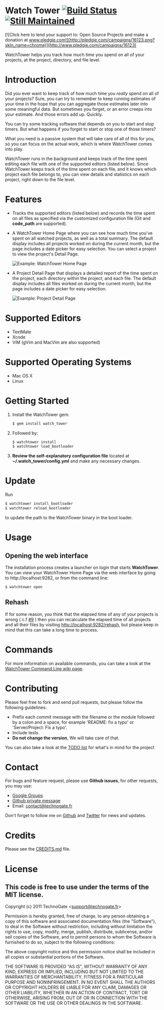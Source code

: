 # Watch Tower [![Build Status](http://travis-ci.org/TechnoGate/watch_tower.png)](http://travis-ci.org/TechnoGate/watch_tower) [![Still Maintained](http://stillmaintained.com/TechnoGate/watch_tower.png)](http://stillmaintained.com/TechnoGate/watch_tower)

[![Click here to lend your support to: Open Source Projects and make a donation at www.pledgie.com!](http://pledgie.com/campaigns/16123.png?skin_name=chrome)](http://www.pledgie.com/campaigns/16123)

WatchTower helps you track how much time you spend on all of your projects, at
the project, directory, and file level.

# Introduction

Did you ever want to keep track of how much time you _really_ spend on
all of your projects? Sure, you can try to remember to keep running
estimates of your time in the hope that you can aggregate those
estimates later into some meaningful data. But sometimes you forget, or
an error creeps into your estimate. And those errors add up. Quickly.

You can try some tracking software that depends on you to start and stop
timers. But what happens if you forget to start or stop one of those
timers?

What you need is a passive system that will take care of all of this
for you, so you can focus on the actual work, which is where WatchTower
comes into play.

WatchTower runs in the background and keeps track of the time spent
editing each file with one of the supported editors (listed below).
Since WatchTower keeps track of the time spent on each file, and it
knows which project each file belongs to, you can view details and
statistics on each project, right down to the file level.

# Features

- Tracks the supported editors (listed below) and records the time spent on
  all files as specified via the customized configuration file (Git and
  __code_path__ are supported).

- A WatchTower Home Page where you can see how much time you've spent on all
  watched projects, as well as a total summary. The default display includes
  all projects worked on during the current month, but the page includes a
  date picker for easy selection. You can select a project to view the
  project's Detail Page.

  ![Example: WatchTower Home Page](http://f.cl.ly/items/1C0W1W0V2L3s3k2o313f/home_page.png)

- A Project Detail Page that displays a detailed report of the time spent on
  the project, each directory within the project, and each file. The default
  display includes all files worked on during the current month, but the page
  includes a date picker for easy selection.

  ![Example: Project Detail Page](http://f.cl.ly/items/3T263A350w261b0b2U1x/project_page.png)

# Supported Editors

- TextMate
- Xcode
- ViM (gVim and MacVim are also supported)

# Supported Operating Systems

- Mac OS X
- Linux

# Getting Started

1. Install the WatchTower gem:

    ```bash
    $ gem install watch_tower
    ```
2. Followed by:

    ```bash
    $ watchtower install
    $ watchtower load_bootloader
    ```

3. __Review the self-explanatory configuration file__ located at
__~/.watch_tower/config.yml__ and make any necessary changes.

# Update

Run 

```bash
$ watchtower install_bootloader
$ watchtower reload_bootloader
```

to update the path to the WatchTower binary in the boot loader.

# Usage

## Opening the web interface

The installation process creates a launcher on login that starts
__WatchTower__. You can view your WatchTower Home Page via the web interface
by going to http://localhost:9282, or from the command line:

```bash
$ watchtower open
```

## Rehash

If for some reason, you think that the elapsed
time of any of your projects is wrong ( c.f
[#9](https://github.com/TechnoGate/watch_tower/issues/9) ) then you can
recalculate the elapsed time of all projects and all their files by
visiting [http://localhost:9282/rehash](http://localhost:9282/rehash),
but please keep in mind that this can take a long time to process.

# Commands

For more information on available commands, you can take a look at the
[WatchTower Command Line wiki
page](https://github.com/TechnoGate/watch_tower/wiki/WatchTower-Command-Line).

# Contributing

Please feel free to fork and send pull requests, but please follow the
following guidelines:

- Prefix each commit message with the filename or the module followed by a
  colon and a space, for example 'README: fix a typo' or 'Server/Project: Fix
  a typo'.
- Include tests.
- __Do not change the version__, We will take care of that.

You can also take a look at the [TODO
list](https://github.com/TechnoGate/watch_tower/blob/master/TODO) for what's
in mind for the project

# Contact

For bugs and feature request, please use __Github issues__, for other
requests, you may use:

- [Google Groups](http://groups.google.com/group/watch-tower)
- [Github private message](https://github.com/inbox/new/eMxyzptlk)
- Email: [contact@technogate.fr](mailto:contact@technogate.fr)

Don't forget to follow me on [Github](https://github.com/eMxyzptlk) and
[Twitter](https://twitter.com/eMxyzptlk) for news and updates.

# Credits

Please see the
[CREDITS.md](https://github.com/TechnoGate/watch_tower/blob/master/CREDITS.md) file.

# License

## This code is free to use under the terms of the MIT license.

Copyright (c) 2011 TechnoGate &lt;support@technogate.fr&gt;

Permission is hereby granted, free of charge, to any person obtaining
a copy of this software and associated documentation files (the
"Software"), to deal in the Software without restriction, including
without limitation the rights to use, copy, modify, merge, publish,
distribute, sublicense, and/or sell copies of the Software, and to
permit persons to whom the Software is furnished to do so, subject to
the following conditions:

The above copyright notice and this permission notice shall be included
in all copies or substantial portions of the Software.

THE SOFTWARE IS PROVIDED "AS IS", WITHOUT WARRANTY OF ANY KIND,
EXPRESS OR IMPLIED, INCLUDING BUT NOT LIMITED TO THE WARRANTIES OF
MERCHANTABILITY, FITNESS FOR A PARTICULAR PURPOSE AND NONINFRINGEMENT.
IN NO EVENT SHALL THE AUTHORS OR COPYRIGHT HOLDERS BE LIABLE FOR ANY
CLAIM, DAMAGES OR OTHER LIABILITY, WHETHER IN AN ACTION OF CONTRACT,
TORT OR OTHERWISE, ARISING FROM, OUT OF OR IN CONNECTION WITH THE
SOFTWARE OR THE USE OR OTHER DEALINGS IN THE SOFTWARE.
